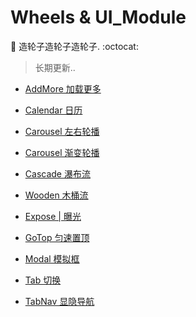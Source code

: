 # Wheels & UI_Module

:hammer: 造轮子造轮子造轮子. :octocat:

>长期更新..

- [AddMore  加载更多](./AddMore%20%7C%20%E5%8A%A0%E8%BD%BD%E6%9B%B4%E5%A4%9A/index.html)

- [Calendar  日历](./Calendar%20%7C%20%E6%97%A5%E5%8E%86/index.html)

- [Carousel  左右轮播](./Carousel%20%7C%20%E5%B7%A6%E5%8F%B3%E8%BD%AE%E6%92%AD/index.html)

- [Carousel  渐变轮播](./Carousel%20%7C%20%E6%B8%90%E5%8F%98%E8%BD%AE%E6%92%AD/index.html)

- [Cascade  瀑布流](./Cascade%20%7C%20%E7%80%91%E5%B8%83%E6%B5%81/index.html)

- [Wooden  木桶流](./Wooden%20%7C%20木桶流/index.html)

- [Expose | 曝光](./Expose%20%7C%20%E6%9B%9D%E5%85%89/index.html)

- [GoTop  匀速置顶](./GoTop%20%7C%20%E5%8C%80%E9%80%9F%E7%BD%AE%E9%A1%B6/index.html)

- [Modal  模拟框](./Modal%20%7C%20%E6%A8%A1%E6%8B%9F%E6%A1%86/index.html)

- [Tab  切换](./Tab%20%7C%20%E5%88%87%E6%8D%A2/index.html)

- [TabNav  显隐导航](./TabNav%20%7C%20%E6%98%BE%E9%9A%90%E5%AF%BC%E8%88%AA/index.html)


